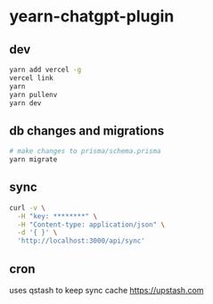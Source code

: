 # yearn-chatgpt-plugin

## dev
```bash
yarn add vercel -g
vercel link
yarn
yarn pullenv
yarn dev
```

## db changes and migrations
```bash
# make changes to prisma/schema.prisma
yarn migrate
```

## sync
```bash
curl -v \
  -H "key: ********" \
  -H "Content-type: application/json" \
  -d '{ }' \
  'http://localhost:3000/api/sync'
```

## cron
uses qstash to keep sync cache
https://upstash.com
